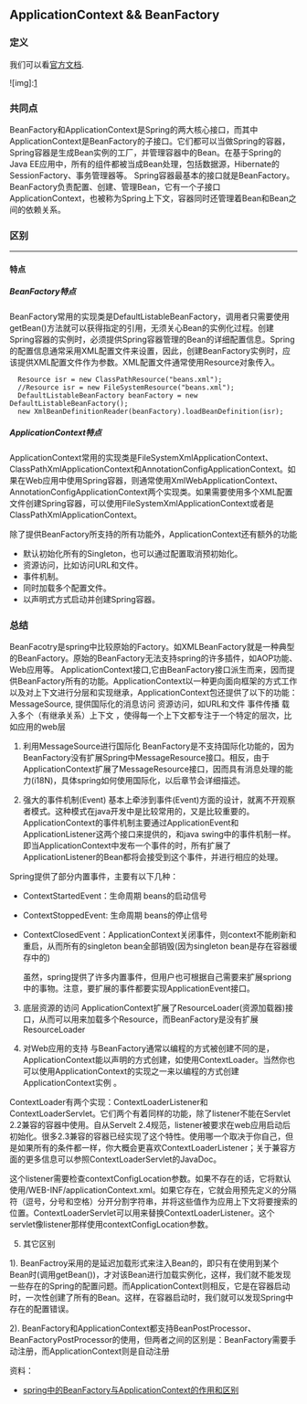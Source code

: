 ## ApplicationContext && BeanFactory

### 定义
我们可以看[官方文档][2].

![img]:[1]
### 共同点
BeanFactory和ApplicationContext是Spring的两大核心接口，而其中ApplicationContext是BeanFactory的子接口。它们都可以当做Spring的容器，Spring容器是生成Bean实例的工厂，并管理容器中的Bean。在基于Spring的Java EE应用中，所有的组件都被当成Bean处理，包括数据源，Hibernate的SessionFactory、事务管理器等。
Spring容器最基本的接口就是BeanFactory。BeanFactory负责配置、创建、管理Bean，它有一个子接口ApplicationContext，也被称为Spring上下文，容器同时还管理着Bean和Bean之间的依赖关系。


### 区别
---
#### 特点

##### BeanFactory特点
BeanFactory常用的实现类是DefaultListableBeanFactory，调用者只需要使用getBean()方法就可以获得指定的引用，无须关心Bean的实例化过程。创建Spring容器的实例时，必须提供Spring容器管理的Bean的详细配置信息。Spring的配置信息通常采用XML配置文件来设置，因此，创建BeanFactory实例时，应该提供XML配置文件作为参数。XML配置文件通常使用Resource对象传入。

```
  Resource isr = new ClassPathResource("beans.xml");
  //Resource isr = new FileSystemResource("beans.xml");
  DefaultListableBeanFactory beanFactory = new DefaultListableBeanFactory();
  new XmlBeanDefinitionReader(beanFactory).loadBeanDefinition(isr);
```
##### ApplicationContext特点
ApplicationContext常用的实现类是FileSystemXmlApplicationContext、ClassPathXmlApplicationContext和AnnotationConfigApplicationContext。如果在Web应用中使用Spring容器，则通常使用XmlWebApplicationContext、AnnotationConfigApplicationContext两个实现类。如果需要使用多个XML配置文件创建Spring容器，可以使用FileSystemXmlApplicationContext或者是ClassPathXmlApplicationContext。

除了提供BeanFactory所支持的所有功能外，ApplicationContext还有额外的功能
- 默认初始化所有的Singleton，也可以通过配置取消预初始化。
- 资源访问，比如访问URL和文件。
- 事件机制。
- 同时加载多个配置文件。
- 以声明式方式启动并创建Spring容器。

### 总结
BeanFacotry是spring中比较原始的Factory。如XMLBeanFactory就是一种典型的BeanFactory。原始的BeanFactory无法支持spring的许多插件，如AOP功能、Web应用等。
ApplicationContext接口,它由BeanFactory接口派生而来，因而提供BeanFactory所有的功能。ApplicationContext以一种更向面向框架的方式工作以及对上下文进行分层和实现继承，ApplicationContext包还提供了以下的功能：
MessageSource, 提供国际化的消息访问
资源访问，如URL和文件
事件传播
载入多个（有继承关系）上下文 ，使得每一个上下文都专注于一个特定的层次，比如应用的web层

1. 利用MessageSource进行国际化
  BeanFactory是不支持国际化功能的，因为BeanFactory没有扩展Spring中MessageResource接口。相反，由于ApplicationContext扩展了MessageResource接口，因而具有消息处理的能力(i18N)，具体spring如何使用国际化，以后章节会详细描述。

2. 强大的事件机制(Event)
  基本上牵涉到事件(Event)方面的设计，就离不开观察者模式。这种模式在java开发中是比较常用的，又是比较重要的。
  ApplicationContext的事件机制主要通过ApplicationEvent和ApplicationListener这两个接口来提供的，和java swing中的事件机制一样。即当ApplicationContext中发布一个事件的时，所有扩展了ApplicationListener的Bean都将会接受到这个事件，并进行相应的处理。

  Spring提供了部分内置事件，主要有以下几种：

* ContextStartedEvent：生命周期 beans的启动信号
* ContextStoppedEvent: 生命周期 beans的停止信号
* ContextClosedEvent：ApplicationContext关闭事件，则context不能刷新和重启，从而所有的singleton bean全部销毁(因为singleton bean是存在容器缓存中的)

  虽然，spring提供了许多内置事件，但用户也可根据自己需要来扩展spriong中的事物。注意，要扩展的事件都要实现ApplicationEvent接口。

3. 底层资源的访问
ApplicationContext扩展了ResourceLoader(资源加载器)接口，从而可以用来加载多个Resource，而BeanFactory是没有扩展ResourceLoader

4. 对Web应用的支持
与BeanFactory通常以编程的方式被创建不同的是，ApplicationContext能以声明的方式创建，如使用ContextLoader。当然你也可以使用ApplicationContext的实现之一来以编程的方式创建ApplicationContext实例 。

ContextLoader有两个实现：ContextLoaderListener和ContextLoaderServlet。它们两个有着同样的功能，除了listener不能在Servlet 2.2兼容的容器中使用。自从Servelt 2.4规范，listener被要求在web应用启动后初始化。很多2.3兼容的容器已经实现了这个特性。使用哪一个取决于你自己，但是如果所有的条件都一样，你大概会更喜欢ContextLoaderListener；关于兼容方面的更多信息可以参照ContextLoaderServlet的JavaDoc。

  这个listener需要检查contextConfigLocation参数。如果不存在的话，它将默认使用/WEB-INF/applicationContext.xml。如果它存在，它就会用预先定义的分隔符（逗号，分号和空格）分开分割字符串，并将这些值作为应用上下文将要搜索的位置。ContextLoaderServlet可以用来替换ContextLoaderListener。这个servlet像listener那样使用contextConfigLocation参数。


5. 其它区别

1). BeanFactroy采用的是延迟加载形式来注入Bean的，即只有在使用到某个Bean时(调用getBean())，才对该Bean进行加载实例化，这样，我们就不能发现一些存在的Spring的配置问题。而ApplicationContext则相反，它是在容器启动时，一次性创建了所有的Bean。这样，在容器启动时，我们就可以发现Spring中存在的配置错误。

2). BeanFactory和ApplicationContext都支持BeanPostProcessor、BeanFactoryPostProcessor的使用，但两者之间的区别是：BeanFactory需要手动注册，而ApplicationContext则是自动注册



































资料：
- [spring中的BeanFactory与ApplicationContext的作用和区别][3]







[1]:https://pic3.zhimg.com/80/v2-1006341abadfd3466b5b4587f349ab27_hd.jpg


[2]:https://docs.spring.io/spring/docs/5.0.6.BUILD-SNAPSHOT/spring-framework-reference/core.html#beans-beanfactory
[3]:https://blog.csdn.net/u011202334/article/details/51509235
